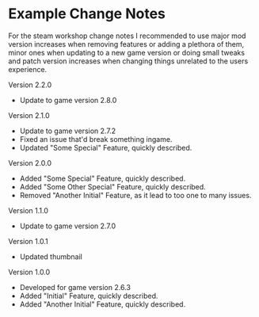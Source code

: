 # Example Change Notes
For the steam workshop change notes I recommended to use major mod version increases when removing features or adding a plethora of them, minor ones when updating to a new game version or doing small tweaks and patch version increases when changing things unrelated to the users experience.

Version 2.2.0
* Update to game version 2.8.0

Version 2.1.0
* Update to game version 2.7.2
* Fixed an issue that'd break something ingame.
* Updated "Some Special" Feature, quickly described.

Version 2.0.0
* Added "Some Special" Feature, quickly described.
* Added "Some Other Special" Feature, quickly described.
* Removed "Another Initial" Feature, as it lead to too one to many issues.

Version 1.1.0
* Update to game version 2.7.0

Version 1.0.1
* Updated thumbnail

Version 1.0.0
* Developed for game version 2.6.3
* Added "Initial" Feature, quickly described.
* Added "Another Initial" Feature, quickly described.
